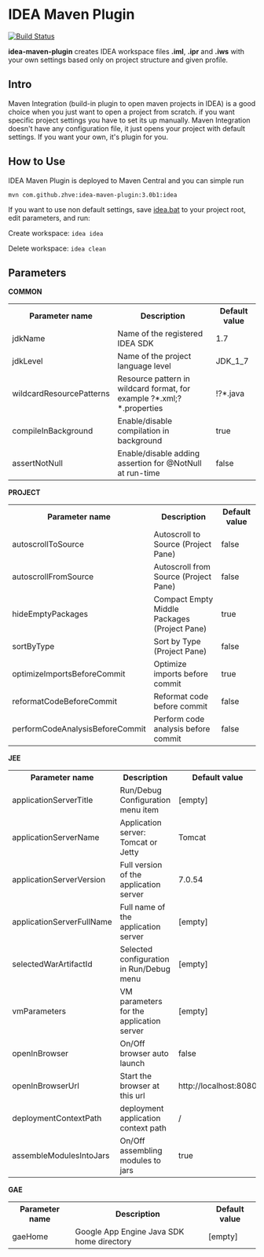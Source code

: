 IDEA Maven Plugin
=================
[![Build Status](https://buildhive.cloudbees.com/job/zhve/job/idea-maven-plugin/badge/icon)](https://buildhive.cloudbees.com/job/zhve/job/idea-maven-plugin/)

**idea-maven-plugin** creates IDEA workspace files **.iml**, **.ipr** and **.iws** with your own settings based only on project structure and given profile.

Intro
-----
Maven Integration (build-in plugin to open maven projects in IDEA) is a good choice when you just want to open a project from scratch.
if you want specific project settings you have to set its up manually.
Maven Integration doesn't have any configuration file, it just opens your project with default settings. If you want your own, it's plugin for you.

How to Use
----------
IDEA Maven Plugin is deployed to Maven Central and you can simple run

`mvn com.github.zhve:idea-maven-plugin:3.0b1:idea`

If you want to use non default settings, save [idea.bat](https://raw.githubusercontent.com/zhve/idea-maven-plugin/master/src/main/resources/ideaplugin/idea.bat) to your project root, edit parameters, and run:

Create workspace: `idea idea`

Delete workspace: `idea clean`

Parameters
----------
**COMMON**
<table>
<tr>
  <th>Parameter name</th>
  <th>Description</th>
  <th>Default value</th>
</tr>
<tr>
  <td>jdkName</td>
  <td>Name of the registered IDEA SDK</td>
  <td>1.7</td>
</tr>
<tr>
  <td>jdkLevel</td>
  <td>Name of the project language level</td>
  <td>JDK_1_7</td>
</tr>
<tr>
  <td>wildcardResourcePatterns</td>
  <td>Resource pattern in wildcard format, for example ?*.xml;?*.properties</td>
  <td>!?*.java</td>
</tr>
<tr>
  <td>compileInBackground</td>
  <td>Enable/disable compilation in background</td>
  <td>true</td>
</tr>
<tr>
  <td>assertNotNull</td>
  <td>Enable/disable adding assertion for @NotNull at run-time</td>
  <td>false</td>
</tr>
</table>

**PROJECT**
<table>
<tr>
  <th>Parameter name</th>
  <th>Description</th>
  <th>Default value</th>
</tr>
<tr>
  <td>autoscrollToSource</td>
  <td>Autoscroll to Source (Project Pane)</td>
  <td>false</td>
</tr>
<tr>
  <td>autoscrollFromSource</td>
  <td>Autoscroll from Source (Project Pane)</td>
  <td>false</td>
</tr>
<tr>
  <td>hideEmptyPackages</td>
  <td>Compact Empty Middle Packages (Project Pane)</td>
  <td>true</td>
</tr>
<tr>
  <td>sortByType</td>
  <td>Sort by Type (Project Pane)</td>
  <td>false</td>
</tr>
<tr>
  <td>optimizeImportsBeforeCommit</td>
  <td>Optimize imports before commit</td>
  <td>true</td>
</tr>
<tr>
  <td>reformatCodeBeforeCommit</td>
  <td>Reformat code before commit</td>
  <td>false</td>
</tr>
<tr>
  <td>performCodeAnalysisBeforeCommit</td>
  <td>Perform code analysis before commit</td>
  <td>false</td>
</tr>
</table>

**JEE**
<table>
<tr>
  <th>Parameter name</th>
  <th>Description</th>
  <th>Default value</th>
</tr>
<tr>
  <td>applicationServerTitle</td>
  <td>Run/Debug Configuration menu item</td>
  <td>[empty]</td>
</tr>
<tr>
  <td>applicationServerName</td>
  <td>Application server: Tomcat or Jetty</td>
  <td>Tomcat</td>
</tr>
<tr>
  <td>applicationServerVersion</td>
  <td>Full version of the application server</td>
  <td>7.0.54</td>
</tr>
<tr>
  <td>applicationServerFullName</td>
  <td>Full name of the application server</td>
  <td>[empty]</td>
</tr>
<tr>
  <td>selectedWarArtifactId</td>
  <td>Selected configuration in Run/Debug menu</td>
  <td>[empty]</td>
</tr>
<tr>
  <td>vmParameters</td>
  <td>VM parameters for the application server</td>
  <td>[empty]</td>
</tr>
<tr>
  <td>openInBrowser</td>
  <td>On/Off browser auto launch</td>
  <td>false</td>
</tr>
<tr>
  <td>openInBrowserUrl</td>
  <td>Start the browser at this url</td>
  <td>http://localhost:8080</td>
</tr>
<tr>
  <td>deploymentContextPath</td>
  <td>deployment application context path</td>
  <td>/</td>
</tr>
<tr>
  <td>assembleModulesIntoJars</td>
  <td>On/Off assembling modules to jars</td>
  <td>true</td>
</tr>
<tr>
</table>

**GAE**
<table>
<tr>
  <th>Parameter name</th>
  <th>Description</th>
  <th>Default value</th>
</tr>
<tr>
  <td>gaeHome</td>
  <td>Google App Engine Java SDK home directory</td>
  <td>[empty]</td>
</tr>
</table>